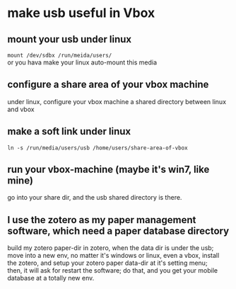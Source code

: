 # make usb useful in Vbox
## mount your usb under linux
`mount /dev/sdbx /run/meida/users/`  
or you hava make your linux auto-mount this media  

## configure a share area of your vbox machine
under linux, configure your vbox machine a shared directory between linux and vbox  

## make a soft link under linux
`ln -s /run/media/users/usb /home/users/share-area-of-vbox`  

## run your vbox-machine (maybe it's win7, like mine)
go into your share dir, and the usb shared directory is there.

## I use the zotero as my paper management software, which need a paper database directory
build my zotero paper-dir in zotero, when the data dir is under the usb;  
move into a new env, no matter it's windows or linux, even a vbox, install the zotero, and setup your zotero paper data-dir at it's setting menu;  
then, it will ask for restart the software; do that, and you get your mobile database at a totally new env.  
